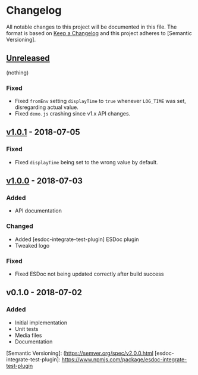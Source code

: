 Changelog
=========

All notable changes to this project will be documented in this file. The format is based on
[Keep a Changelog] and this project adheres to [Semantic Versioning].

[Unreleased]
------------

(nothing)

### Fixed

- Fixed `fromEnv` setting `displayTime` to `true` whenever `LOG_TIME` was set, disregarding actual value.
- Fixed `demo.js` crashing since v1.x API changes.

[v1.0.1] - 2018-07-05
---------------------

### Fixed

- Fixed `displayTime` being set to the wrong value by default.

[v1.0.0] - 2018-07-03
---------------------

### Added

- API documentation

### Changed

- Added [esdoc-integrate-test-plugin] ESDoc plugin
- Tweaked logo

### Fixed

- Fixed ESDoc not being updated correctly after build success

v0.1.0 - 2018-07-02
-------------------

### Added

- Initial implementation
- Unit tests
- Media files
- Documentation

[Keep a Changelog]: https://keepachangelog.com/en/1.0.0/
[Semantic Versioning]: (https://semver.org/spec/v2.0.0.html
[esdoc-integrate-test-plugin]: https://www.npmjs.com/package/esdoc-integrate-test-plugin

[Unreleased]: https://github.com/amercier/hiplog/compare/v1.0.1...HEAD
[v1.0.1]: https://github.com/amercier/hiplog/compare/v1.0.0...v1.0.1
[v1.0.0]: https://github.com/amercier/hiplog/compare/v0.1.0...v1.0.0
